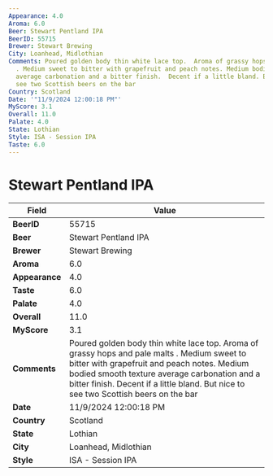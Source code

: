 ```yaml
---
Appearance: 4.0
Aroma: 6.0
Beer: Stewart Pentland IPA
BeerID: 55715
Brewer: Stewart Brewing
City: Loanhead, Midlothian
Comments: Poured golden body thin white lace top.  Aroma of grassy hops and pale malts
  . Medium sweet to bitter with grapefruit and peach notes. Medium bodied smooth texture
  average carbonation and a bitter finish.  Decent if a little bland. But nice to
  see two Scottish beers on the bar
Country: Scotland
Date: '"11/9/2024 12:00:18 PM"'
MyScore: 3.1
Overall: 11.0
Palate: 4.0
State: Lothian
Style: ISA - Session IPA
Taste: 6.0
---
```


# Stewart Pentland IPA

| Field         | Value |
|---------------|-------|
| **BeerID** | 55715 |
| **Beer** | Stewart Pentland IPA |
| **Brewer** | Stewart Brewing |
| **Aroma** | 6.0 |
| **Appearance** | 4.0 |
| **Taste** | 6.0 |
| **Palate** | 4.0 |
| **Overall** | 11.0 |
| **MyScore** | 3.1 |
| **Comments** | Poured golden body thin white lace top.  Aroma of grassy hops and pale malts . Medium sweet to bitter with grapefruit and peach notes. Medium bodied smooth texture average carbonation and a bitter finish.  Decent if a little bland. But nice to see two Scottish beers on the bar |
| **Date** | 11/9/2024 12:00:18 PM |
| **Country** | Scotland |
| **State** | Lothian |
| **City** | Loanhead, Midlothian |
| **Style** | ISA - Session IPA |
